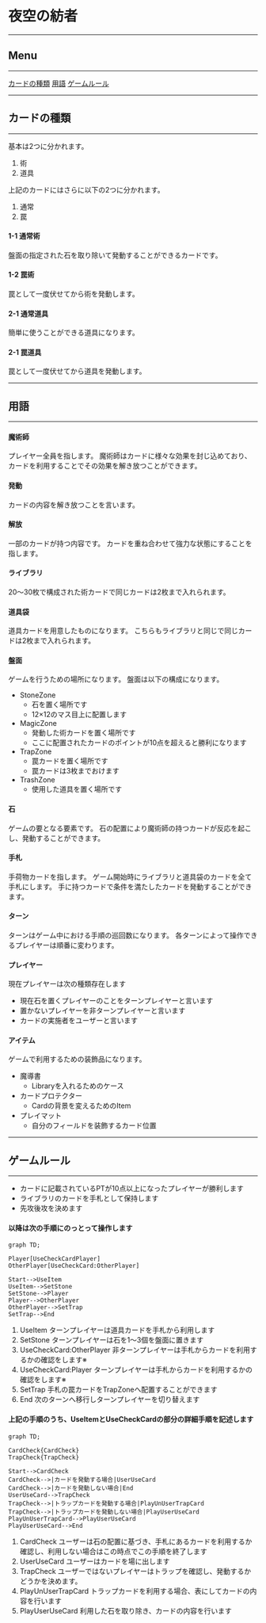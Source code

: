 # 夜空の紡者

---
## Menu
---

[カードの種類](#カードの種類)
[用語](#用語)
[ゲームルール](#ゲームルール)

---
## カードの種類
---

基本は2つに分かれます。
1. 術
2. 道具

上記のカードにはさらに以下の2つに分かれます。
1. 通常
2. 罠

#### 1-1 通常術 
盤面の指定された石を取り除いて発動することができるカードです。

#### 1-2 罠術
罠として一度伏せてから術を発動します。

#### 2-1 通常道具
簡単に使うことができる道具になります。

#### 2-1 罠道具
罠として一度伏せてから道具を発動します。

---
## 用語
---

#### 魔術師
プレイヤー全員を指します。
魔術師はカードに様々な効果を封じ込めており、カードを利用することでその効果を解き放つことができます。

#### 発動
カードの内容を解き放つことを言います。

#### 解放
一部のカードが持つ内容です。
カードを重ね合わせて強力な状態にすることを指します。

#### ライブラリ
20～30枚で構成された術カードで同じカードは2枚まで入れられます。

#### 道具袋
道具カードを用意したものになります。
こちらもライブラリと同じで同じカードは2枚まで入れられます。

#### 盤面
ゲームを行うための場所になります。
盤面は以下の構成になります。

- StoneZone
  - 石を置く場所です
  - 12×12のマス目上に配置します
- MagicZone
  - 発動した術カードを置く場所です
  - ここに配置されたカードのポイントが10点を超えると勝利になります
- TrapZone
  - 罠カードを置く場所です
  - 罠カードは3枚までおけます
- TrashZone
  - 使用した道具を置く場所です

#### 石
ゲームの要となる要素です。
石の配置により魔術師の持つカードが反応を起こし、発動することができます。

#### 手札
手荷物カードを指します。
ゲーム開始時にライブラリと道具袋のカードを全て手札にします。
手に持つカードで条件を満たしたカードを発動することができます。

#### ターン
ターンはゲーム中における手順の巡回数になります。
各ターンによって操作できるプレイヤーは順番に変わります。

#### プレイヤー
現在プレイヤーは次の種類存在します
- 現在石を置くプレイヤーのことをターンプレイヤーと言います
- 置かないプレイヤーを非ターンプレイヤーと言います
- カードの実施者をユーザーと言います

#### アイテム
ゲームで利用するための装飾品になります。
- 魔導書
  - Libraryを入れるためのケース
- カードプロテクター
  - Cardの背景を変えるためのItem
- プレイマット
  - 自分のフィールドを装飾するカード位置

---
## ゲームルール
---

- カードに記載されているPTが10点以上になったプレイヤーが勝利します
- ライブラリのカードを手札として保持します
- 先攻後攻を決めます

#### 以降は次の手順にのっとって操作します
``` mermaid
graph TD;

Player[UseCheckCardPlayer]
OtherPlayer[UseCheckCard:OtherPlayer]

Start-->UseItem
UseItem-->SetStone
SetStone-->Player
Player-->OtherPlayer
OtherPlayer-->SetTrap
SetTrap-->End

```

1. UseItem
ターンプレイヤーは道具カードを手札から利用します
2. SetStone
ターンプレイヤーは石を1～3個を盤面に置きます
3. UseCheckCard:OtherPlayer
非ターンプレイヤーは手札からカードを利用するかの確認をします※
4. UseCheckCard:Player
ターンプレイヤーは手札からカードを利用するかの確認をします※
5. SetTrap
手札の罠カードをTrapZoneへ配置することができます
6. End
次のターンへ移行しターンプレイヤーを切り替えます

#### 上記の手順のうち、UseItemとUseCheckCardの部分の詳細手順を記述します

``` mermaid
graph TD;

CardCheck{CardCheck}
TrapCheck{TrapCheck}

Start-->CardCheck
CardCheck-->|カードを発動する場合|UserUseCard
CardCheck-->|カードを発動しない場合|End
UserUseCard-->TrapCheck
TrapCheck-->|トラップカードを発動する場合|PlayUnUserTrapCard
TrapCheck-->|トラップカードを発動しない場合|PlayUserUseCard
PlayUnUserTrapCard-->PlayUserUseCard
PlayUserUseCard-->End

```

1. CardCheck
ユーザーは石の配置に基づき、手札にあるカードを利用するか確認し、利用しない場合はこの時点でこの手順を終了します
2. UserUseCard
ユーザーはカードを場に出します
3. TrapCheck
ユーザーではないプレイヤーはトラップを確認し、発動するかどうかを決めます。
4. PlayUnUserTrapCard
トラップカードを利用する場合、表にしてカードの内容を行います
5. PlayUserUseCard
利用した石を取り除き、カードの内容を行います

